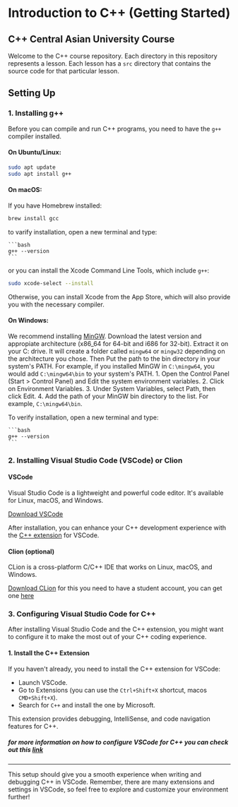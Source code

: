# Introduction to  C++ (Getting Started)

## C++ Central Asian University Course

Welcome to the C++ course repository. Each directory in this repository represents a lesson. Each lesson has a `src` directory that contains the source code for that particular lesson.

## Setting Up

### 1. Installing g++

Before you can compile and run C++ programs, you need to have the `g++` compiler installed.

#### On Ubuntu/Linux:

```bash
sudo apt update
sudo apt install g++ 
```

#### On macOS:

If you have Homebrew installed:

```bash
brew install gcc
```
to varify installation, open a new terminal and type:
    
    ```bash
    g++ --version
    ```
    
or you can install the Xcode Command Line Tools, which include `g++`:

```bash
sudo xcode-select --install
```

Otherwise, you can install Xcode from the App Store, which will also provide you with the necessary compiler.

#### On Windows:

We recommend installing [MinGW](https://winlibs.com/#download-release).
Download the latest version and appropiate architecture (x86_64 for 64-bit and i686 for 32-bit).
Extract it on your C: drive. It will create a folder called `mingw64` or `mingw32` depending on the architecture you chose.
Then Put the path to the bin directory in your system's PATH. For example, if you installed MinGW in `C:\mingw64`, you would add `C:\mingw64\bin` to your system's PATH.
    1. Open the Control Panel (Start > Control Panel) and Edit the system environment variables.
    2. Click on Environment Variables.
    3. Under System Variables, select Path, then click Edit.
    4. Add the path of your MinGW bin directory to the list. For example, `C:\mingw64\bin`.

To verify installation, open a new terminal and type:
    
    ```bash
    g++ --version
    ```

### 2. Installing Visual Studio Code (VSCode) or Clion

#### VSCode

Visual Studio Code is a lightweight and powerful code editor. It's available for Linux, macOS, and Windows.

[Download VSCode](https://code.visualstudio.com/)

After installation, you can enhance your C++ development experience with the [C++ extension](https://marketplace.visualstudio.com/items?itemName=ms-vscode.cpptools) for VSCode.

#### Clion (optional)

CLion is a cross-platform C/C++ IDE that works on Linux, macOS, and Windows.

[Download CLion](https://www.jetbrains.com/clion/)
for this you need to have a student account, you can get one [here](https://www.jetbrains.com/community/education/#students)

### 3. Configuring Visual Studio Code for C++

After installing Visual Studio Code and the C++ extension, you might want to configure it to make the most out of your C++ coding experience.

#### 1. Install the C++ Extension

If you haven't already, you need to install the C++ extension for VSCode:

- Launch VSCode.
- Go to Extensions (you can use the `Ctrl+Shift+X` shortcut, macos `CMD+Shift+X`).
- Search for `C++` and install the one by Microsoft.

This extension provides debugging, IntelliSense, and code navigation features for C++.


##### for more information on how to configure VSCode for C++ you can check out this [link](https://code.visualstudio.com/docs/languages/cpp)

---

This setup should give you a smooth experience when writing and debugging C++ in VSCode. Remember, there are many extensions and settings in VSCode, so feel free to explore and customize your environment further!